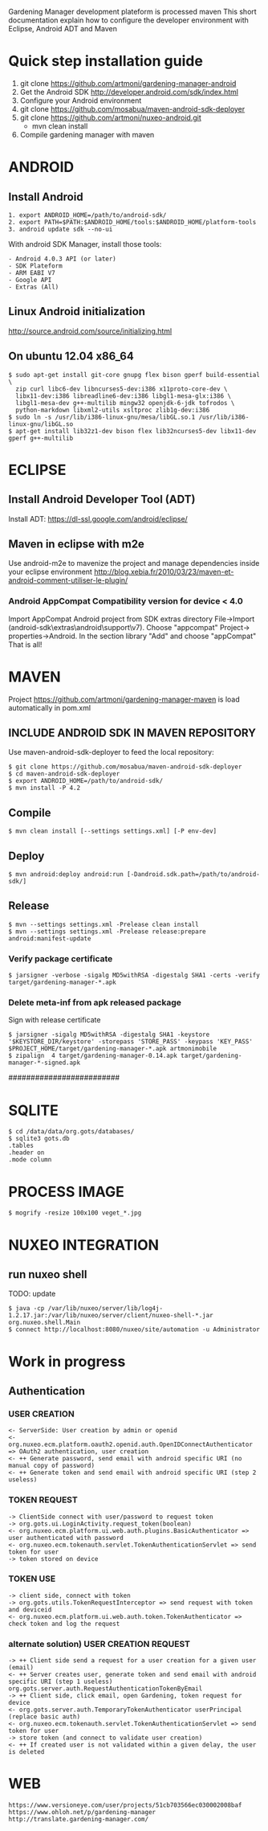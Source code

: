 Gardening Manager development plateform is processed maven
This short documentation explain how to configure the developer environment with Eclipse, Android ADT and Maven

# Quick step installation guide
1. git clone https://github.com/artmoni/gardening-manager-android
2. Get the Android SDK http://developer.android.com/sdk/index.html
3. Configure your Android environment
4. git clone https://github.com/mosabua/maven-android-sdk-deployer
5. git clone https://github.com/artmoni/nuxeo-android.git
	* mvn clean install
6. Compile gardening manager with maven

# ANDROID
## Install Android
    1. export ANDROID_HOME=/path/to/android-sdk/
    2. export PATH=$PATH:$ANDROID_HOME/tools:$ANDROID_HOME/platform-tools
    3. android update sdk --no-ui
    
With android SDK Manager, install those tools:

	- Android 4.0.3 API (or later)
	- SDK Plateform
	- ARM EABI V7
	- Google API
	- Extras (All)

## Linux Android initialization
http://source.android.com/source/initializing.html

## On ubuntu 12.04 x86_64
    $ sudo apt-get install git-core gnupg flex bison gperf build-essential \
      zip curl libc6-dev libncurses5-dev:i386 x11proto-core-dev \
      libx11-dev:i386 libreadline6-dev:i386 libgl1-mesa-glx:i386 \
      libgl1-mesa-dev g++-multilib mingw32 openjdk-6-jdk tofrodos \
      python-markdown libxml2-utils xsltproc zlib1g-dev:i386
    $ sudo ln -s /usr/lib/i386-linux-gnu/mesa/libGL.so.1 /usr/lib/i386-linux-gnu/libGL.so
    $ apt-get install lib32z1-dev bison flex lib32ncurses5-dev libx11-dev gperf g++-multilib

# ECLIPSE
## Install Android Developer Tool (ADT)
Install ADT: https://dl-ssl.google.com/android/eclipse/

## Maven in eclipse with m2e 
Use android-m2e to mavenize the project and manage dependencies inside your eclipse environment
http://blog.xebia.fr/2010/03/23/maven-et-android-comment-utiliser-le-plugin/

### Android AppCompat Compatibility version for device < 4.0
Import AppCompat Android project from SDK extras directory
    File->Import (android-sdk\extras\android\support\v7). Choose "appcompat"
    Project-> properties->Android. In the section library "Add" and choose "appCompat"
    That is all!
    
# MAVEN 
Project https://github.com/artmoni/gardening-manager-maven is load automatically in pom.xml

## INCLUDE ANDROID SDK IN MAVEN REPOSITORY
Use maven-android-sdk-deployer to feed the local repository:

    $ git clone https://github.com/mosabua/maven-android-sdk-deployer
    $ cd maven-android-sdk-deployer
    $ export ANDROID_HOME=/path/to/android-sdk/
    $ mvn install -P 4.2

## Compile

    $ mvn clean install [--settings settings.xml] [-P env-dev]

## Deploy 

    $ mvn android:deploy android:run [-Dandroid.sdk.path=/path/to/android-sdk/]
 
## Release 
	$ mvn --settings settings.xml -Prelease clean install
	$ mvn --settings settings.xml -Prelease release:prepare android:manifest-update

### Verify package certificate

    $ jarsigner -verbose -sigalg MD5withRSA -digestalg SHA1 -certs -verify target/gardening-manager-*.apk

### Delete meta-inf from apk released package

Sign with release certificate

    $ jarsigner -sigalg MD5withRSA -digestalg SHA1 -keystore '$KEYSTORE_DIR/keystore' -storepass 'STORE_PASS' -keypass 'KEY_PASS' $PROJECT_HOME/target/gardening-manager-*.apk artmonimobile
    $ zipalign  4 target/gardening-manager-0.14.apk target/gardening-manager-*-signed.apk


#########################


# SQLITE

    $ cd /data/data/org.gots/databases/
    $ sqlite3 gots.db
    .tables
    .header on
    .mode column

# PROCESS IMAGE

    $ mogrify -resize 100x100 veget_*.jpg

# NUXEO INTEGRATION

## run nuxeo shell

TODO: update

    $ java -cp /var/lib/nuxeo/server/lib/log4j-1.2.17.jar:/var/lib/nuxeo/server/client/nuxeo-shell-*.jar org.nuxeo.shell.Main
    $ connect http://localhost:8080/nuxeo/site/automation -u Administrator

# Work in progress

## Authentication
### USER CREATION

    <- ServerSide: User creation by admin or openid
    <- org.nuxeo.ecm.platform.oauth2.openid.auth.OpenIDConnectAuthenticator => OAuth2 authentication, user creation
    <- ++ Generate password, send email with android specific URI (no manual copy of password)
    <- ++ Generate token and send email with android specific URI (step 2 useless)

### TOKEN REQUEST

    -> ClientSide connect with user/password to request token 
    -> org.gots.ui.LoginActivity.request_token(boolean)
    <- org.nuxeo.ecm.platform.ui.web.auth.plugins.BasicAuthenticator => user authenticated with password
    <- org.nuxeo.ecm.tokenauth.servlet.TokenAuthenticationServlet => send token for user
    -> token stored on device

### TOKEN USE

    -> client side, connect with token
    -> org.gots.utils.TokenRequestInterceptor => send request with token and deviceid
    <- org.nuxeo.ecm.platform.ui.web.auth.token.TokenAuthenticator => check token and log the request

### alternate solution) USER CREATION REQUEST

    -> ++ Client side send a request for a user creation for a given user (email)
    <- ++ Server creates user, generate token and send email with android specific URI (step 1 useless)
    org.gots.server.auth.RequestAuthenticationTokenByEmail
    -> ++ Client side, click email, open Gardening, token request for device
    <- org.gots.server.auth.TemporaryTokenAuthenticator userPrincipal (replace basic auth)
    <- org.nuxeo.ecm.tokenauth.servlet.TokenAuthenticationServlet => send token for user
    -> store token (and connect to validate user creation)
    <- ++ If created user is not validated within a given delay, the user is deleted

# WEB 
	https://www.versioneye.com/user/projects/51cb703566ec030002008baf
	https://www.ohloh.net/p/gardening-manager
	http://translate.gardening-manager.com/
	